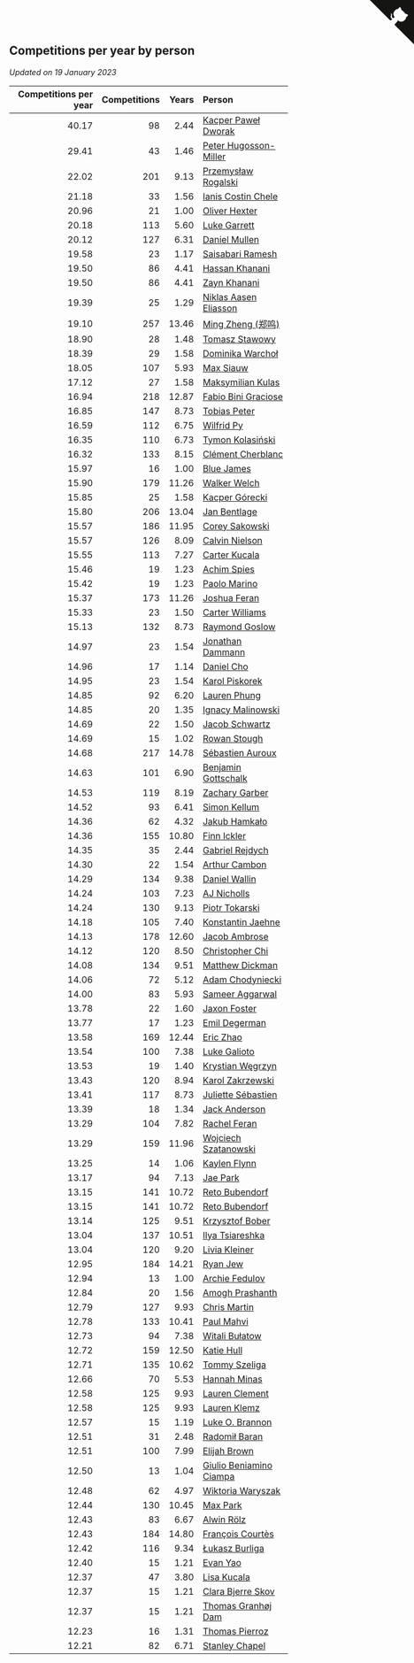 ## Competitions per year by person

*Updated on 19 January 2023*

| Competitions per year | Competitions | Years | Person |
| ---: | ---: | ---: | :--- |
| 40.17 | 98 | 2.44 | [Kacper Paweł Dworak](https://www.worldcubeassociation.org/persons/2020DWOR01) |
| 29.41 | 43 | 1.46 | [Peter Hugosson-Miller](https://www.worldcubeassociation.org/persons/2021HUGO01) |
| 22.02 | 201 | 9.13 | [Przemysław Rogalski](https://www.worldcubeassociation.org/persons/2013ROGA02) |
| 21.18 | 33 | 1.56 | [Ianis Costin Chele](https://www.worldcubeassociation.org/persons/2021CHEL01) |
| 20.96 | 21 | 1.00 | [Oliver Hexter](https://www.worldcubeassociation.org/persons/2022HEXT01) |
| 20.18 | 113 | 5.60 | [Luke Garrett](https://www.worldcubeassociation.org/persons/2017GARR05) |
| 20.12 | 127 | 6.31 | [Daniel Mullen](https://www.worldcubeassociation.org/persons/2016MULL04) |
| 19.58 | 23 | 1.17 | [Saisabari Ramesh](https://www.worldcubeassociation.org/persons/2021RAME01) |
| 19.50 | 86 | 4.41 | [Hassan Khanani](https://www.worldcubeassociation.org/persons/2018KHAN26) |
| 19.50 | 86 | 4.41 | [Zayn Khanani](https://www.worldcubeassociation.org/persons/2018KHAN28) |
| 19.39 | 25 | 1.29 | [Niklas Aasen Eliasson](https://www.worldcubeassociation.org/persons/2021ELIA01) |
| 19.10 | 257 | 13.46 | [Ming Zheng (郑鸣)](https://www.worldcubeassociation.org/persons/2009ZHEN11) |
| 18.90 | 28 | 1.48 | [Tomasz Stawowy](https://www.worldcubeassociation.org/persons/2021STAW01) |
| 18.39 | 29 | 1.58 | [Dominika Warchoł](https://www.worldcubeassociation.org/persons/2021WARC01) |
| 18.05 | 107 | 5.93 | [Max Siauw](https://www.worldcubeassociation.org/persons/2017SIAU02) |
| 17.12 | 27 | 1.58 | [Maksymilian Kulas](https://www.worldcubeassociation.org/persons/2021KULA02) |
| 16.94 | 218 | 12.87 | [Fabio Bini Graciose](https://www.worldcubeassociation.org/persons/2010GRAC02) |
| 16.85 | 147 | 8.73 | [Tobias Peter](https://www.worldcubeassociation.org/persons/2014PETE03) |
| 16.59 | 112 | 6.75 | [Wilfrid Py](https://www.worldcubeassociation.org/persons/2016PYWI01) |
| 16.35 | 110 | 6.73 | [Tymon Kolasiński](https://www.worldcubeassociation.org/persons/2016KOLA02) |
| 16.32 | 133 | 8.15 | [Clément Cherblanc](https://www.worldcubeassociation.org/persons/2014CHER05) |
| 15.97 | 16 | 1.00 | [Blue James](https://www.worldcubeassociation.org/persons/2022JAME01) |
| 15.90 | 179 | 11.26 | [Walker Welch](https://www.worldcubeassociation.org/persons/2011WELC01) |
| 15.85 | 25 | 1.58 | [Kacper Górecki](https://www.worldcubeassociation.org/persons/2021GORE01) |
| 15.80 | 206 | 13.04 | [Jan Bentlage](https://www.worldcubeassociation.org/persons/2010BENT01) |
| 15.57 | 186 | 11.95 | [Corey Sakowski](https://www.worldcubeassociation.org/persons/2011SAKO01) |
| 15.57 | 126 | 8.09 | [Calvin Nielson](https://www.worldcubeassociation.org/persons/2014NIEL03) |
| 15.55 | 113 | 7.27 | [Carter Kucala](https://www.worldcubeassociation.org/persons/2015KUCA01) |
| 15.46 | 19 | 1.23 | [Achim Spies](https://www.worldcubeassociation.org/persons/2021SPIE01) |
| 15.42 | 19 | 1.23 | [Paolo Marino](https://www.worldcubeassociation.org/persons/2021MARI04) |
| 15.37 | 173 | 11.26 | [Joshua Feran](https://www.worldcubeassociation.org/persons/2011FERA01) |
| 15.33 | 23 | 1.50 | [Carter Williams](https://www.worldcubeassociation.org/persons/2021WILL06) |
| 15.13 | 132 | 8.73 | [Raymond Goslow](https://www.worldcubeassociation.org/persons/2014GOSL01) |
| 14.97 | 23 | 1.54 | [Jonathan Dammann](https://www.worldcubeassociation.org/persons/2021DAMM01) |
| 14.96 | 17 | 1.14 | [Daniel Cho](https://www.worldcubeassociation.org/persons/2021CHOD01) |
| 14.95 | 23 | 1.54 | [Karol Piskorek](https://www.worldcubeassociation.org/persons/2021PISK01) |
| 14.85 | 92 | 6.20 | [Lauren Phung](https://www.worldcubeassociation.org/persons/2016PHUN02) |
| 14.85 | 20 | 1.35 | [Ignacy Malinowski](https://www.worldcubeassociation.org/persons/2021MALI02) |
| 14.69 | 22 | 1.50 | [Jacob Schwartz](https://www.worldcubeassociation.org/persons/2021SCHW01) |
| 14.69 | 15 | 1.02 | [Rowan Stough](https://www.worldcubeassociation.org/persons/2022STOU01) |
| 14.68 | 217 | 14.78 | [Sébastien Auroux](https://www.worldcubeassociation.org/persons/2008AURO01) |
| 14.63 | 101 | 6.90 | [Benjamin Gottschalk](https://www.worldcubeassociation.org/persons/2016GOTT01) |
| 14.53 | 119 | 8.19 | [Zachary Garber](https://www.worldcubeassociation.org/persons/2014GARB01) |
| 14.52 | 93 | 6.41 | [Simon Kellum](https://www.worldcubeassociation.org/persons/2016KELL12) |
| 14.36 | 62 | 4.32 | [Jakub Hamkało](https://www.worldcubeassociation.org/persons/2018HAMK01) |
| 14.36 | 155 | 10.80 | [Finn Ickler](https://www.worldcubeassociation.org/persons/2012ICKL01) |
| 14.35 | 35 | 2.44 | [Gabriel Rejdych](https://www.worldcubeassociation.org/persons/2020REJD01) |
| 14.30 | 22 | 1.54 | [Arthur Cambon](https://www.worldcubeassociation.org/persons/2021CAMB01) |
| 14.29 | 134 | 9.38 | [Daniel Wallin](https://www.worldcubeassociation.org/persons/2013WALL03) |
| 14.24 | 103 | 7.23 | [AJ Nicholls](https://www.worldcubeassociation.org/persons/2015NICH04) |
| 14.24 | 130 | 9.13 | [Piotr Tokarski](https://www.worldcubeassociation.org/persons/2013TOKA01) |
| 14.18 | 105 | 7.40 | [Konstantin Jaehne](https://www.worldcubeassociation.org/persons/2015JAEH01) |
| 14.13 | 178 | 12.60 | [Jacob Ambrose](https://www.worldcubeassociation.org/persons/2010AMBR01) |
| 14.12 | 120 | 8.50 | [Christopher Chi](https://www.worldcubeassociation.org/persons/2014CHIC01) |
| 14.08 | 134 | 9.51 | [Matthew Dickman](https://www.worldcubeassociation.org/persons/2013DICK01) |
| 14.06 | 72 | 5.12 | [Adam Chodyniecki](https://www.worldcubeassociation.org/persons/2017CHOD02) |
| 14.00 | 83 | 5.93 | [Sameer Aggarwal](https://www.worldcubeassociation.org/persons/2017AGGA01) |
| 13.78 | 22 | 1.60 | [Jaxon Foster](https://www.worldcubeassociation.org/persons/2021FOST01) |
| 13.77 | 17 | 1.23 | [Emil Degerman](https://www.worldcubeassociation.org/persons/2021DEGE01) |
| 13.58 | 169 | 12.44 | [Eric Zhao](https://www.worldcubeassociation.org/persons/2010ZHAO19) |
| 13.54 | 100 | 7.38 | [Luke Galioto](https://www.worldcubeassociation.org/persons/2015GALI02) |
| 13.53 | 19 | 1.40 | [Krystian Węgrzyn](https://www.worldcubeassociation.org/persons/2021WEGR01) |
| 13.43 | 120 | 8.94 | [Karol Zakrzewski](https://www.worldcubeassociation.org/persons/2014ZAKR01) |
| 13.41 | 117 | 8.73 | [Juliette Sébastien](https://www.worldcubeassociation.org/persons/2014SEBA01) |
| 13.39 | 18 | 1.34 | [Jack Anderson](https://www.worldcubeassociation.org/persons/2021ANDE05) |
| 13.29 | 104 | 7.82 | [Rachel Feran](https://www.worldcubeassociation.org/persons/2015FERA01) |
| 13.29 | 159 | 11.96 | [Wojciech Szatanowski](https://www.worldcubeassociation.org/persons/2011SZAT01) |
| 13.25 | 14 | 1.06 | [Kaylen Flynn](https://www.worldcubeassociation.org/persons/2022FLYN01) |
| 13.17 | 94 | 7.13 | [Jae Park](https://www.worldcubeassociation.org/persons/2015PARK24) |
| 13.15 | 141 | 10.72 | [Reto Bubendorf](https://www.worldcubeassociation.org/persons/2012BUBE01) |
| 13.15 | 141 | 10.72 | [Reto Bubendorf](https://www.worldcubeassociation.org/persons/2012BUBE01) |
| 13.14 | 125 | 9.51 | [Krzysztof Bober](https://www.worldcubeassociation.org/persons/2013BOBE01) |
| 13.04 | 137 | 10.51 | [Ilya Tsiareshka](https://www.worldcubeassociation.org/persons/2012TERE01) |
| 13.04 | 120 | 9.20 | [Livia Kleiner](https://www.worldcubeassociation.org/persons/2013KLEI03) |
| 12.95 | 184 | 14.21 | [Ryan Jew](https://www.worldcubeassociation.org/persons/2008JEWR01) |
| 12.94 | 13 | 1.00 | [Archie Fedulov](https://www.worldcubeassociation.org/persons/2022FEDU01) |
| 12.84 | 20 | 1.56 | [Amogh Prashanth](https://www.worldcubeassociation.org/persons/2021PRAS01) |
| 12.79 | 127 | 9.93 | [Chris Martin](https://www.worldcubeassociation.org/persons/2013MART03) |
| 12.78 | 133 | 10.41 | [Paul Mahvi](https://www.worldcubeassociation.org/persons/2012MAHV01) |
| 12.73 | 94 | 7.38 | [Witali Bułatow](https://www.worldcubeassociation.org/persons/2015BUAT01) |
| 12.72 | 159 | 12.50 | [Katie Hull](https://www.worldcubeassociation.org/persons/2010HULL01) |
| 12.71 | 135 | 10.62 | [Tommy Szeliga](https://www.worldcubeassociation.org/persons/2012SZEL01) |
| 12.66 | 70 | 5.53 | [Hannah Minas](https://www.worldcubeassociation.org/persons/2017MINA04) |
| 12.58 | 125 | 9.93 | [Lauren Clement](https://www.worldcubeassociation.org/persons/2013KLEM01) |
| 12.58 | 125 | 9.93 | [Lauren Klemz](https://www.worldcubeassociation.org/persons/2013KLEM01) |
| 12.57 | 15 | 1.19 | [Luke O. Brannon](https://www.worldcubeassociation.org/persons/2021BRAN02) |
| 12.51 | 31 | 2.48 | [Radomił Baran](https://www.worldcubeassociation.org/persons/2020BARA02) |
| 12.51 | 100 | 7.99 | [Elijah Brown](https://www.worldcubeassociation.org/persons/2015BROW03) |
| 12.50 | 13 | 1.04 | [Giulio Beniamino Ciampa](https://www.worldcubeassociation.org/persons/2022CIAM01) |
| 12.48 | 62 | 4.97 | [Wiktoria Waryszak](https://www.worldcubeassociation.org/persons/2018WARY01) |
| 12.44 | 130 | 10.45 | [Max Park](https://www.worldcubeassociation.org/persons/2012PARK03) |
| 12.43 | 83 | 6.67 | [Alwin Rölz](https://www.worldcubeassociation.org/persons/2016ROLZ01) |
| 12.43 | 184 | 14.80 | [François Courtès](https://www.worldcubeassociation.org/persons/2008COUR01) |
| 12.42 | 116 | 9.34 | [Łukasz Burliga](https://www.worldcubeassociation.org/persons/2013BURL01) |
| 12.40 | 15 | 1.21 | [Evan Yao](https://www.worldcubeassociation.org/persons/2021YAOE02) |
| 12.37 | 47 | 3.80 | [Lisa Kucala](https://www.worldcubeassociation.org/persons/2019KUCA01) |
| 12.37 | 15 | 1.21 | [Clara Bjerre Skov](https://www.worldcubeassociation.org/persons/2021SKOV01) |
| 12.37 | 15 | 1.21 | [Thomas Granhøj Dam](https://www.worldcubeassociation.org/persons/2021DAMT01) |
| 12.23 | 16 | 1.31 | [Thomas Pierroz](https://www.worldcubeassociation.org/persons/2021PIER01) |
| 12.21 | 82 | 6.71 | [Stanley Chapel](https://www.worldcubeassociation.org/persons/2016CHAP04) |


<a href="https://github.com/jonatanklosko/wca_statistics" class="github-corner" aria-label="View source on Github"><svg width="80" height="80" viewBox="0 0 250 250" style="fill:#151513; color:#fff; position: absolute; top: 0; border: 0; right: 0;" aria-hidden="true"><path d="M0,0 L115,115 L130,115 L142,142 L250,250 L250,0 Z"></path><path d="M128.3,109.0 C113.8,99.7 119.0,89.6 119.0,89.6 C122.0,82.7 120.5,78.6 120.5,78.6 C119.2,72.0 123.4,76.3 123.4,76.3 C127.3,80.9 125.5,87.3 125.5,87.3 C122.9,97.6 130.6,101.9 134.4,103.2" fill="currentColor" style="transform-origin: 130px 106px;" class="octo-arm"></path><path d="M115.0,115.0 C114.9,115.1 118.7,116.5 119.8,115.4 L133.7,101.6 C136.9,99.2 139.9,98.4 142.2,98.6 C133.8,88.0 127.5,74.4 143.8,58.0 C148.5,53.4 154.0,51.2 159.7,51.0 C160.3,49.4 163.2,43.6 171.4,40.1 C171.4,40.1 176.1,42.5 178.8,56.2 C183.1,58.6 187.2,61.8 190.9,65.4 C194.5,69.0 197.7,73.2 200.1,77.6 C213.8,80.2 216.3,84.9 216.3,84.9 C212.7,93.1 206.9,96.0 205.4,96.6 C205.1,102.4 203.0,107.8 198.3,112.5 C181.9,128.9 168.3,122.5 157.7,114.1 C157.9,116.9 156.7,120.9 152.7,124.9 L141.0,136.5 C139.8,137.7 141.6,141.9 141.8,141.8 Z" fill="currentColor" class="octo-body"></path></svg></a><style>.github-corner:hover .octo-arm{animation:octocat-wave 560ms ease-in-out}@keyframes octocat-wave{0%,100%{transform:rotate(0)}20%,60%{transform:rotate(-25deg)}40%,80%{transform:rotate(10deg)}}@media (max-width:500px){.github-corner:hover .octo-arm{animation:none}.github-corner .octo-arm{animation:octocat-wave 560ms ease-in-out}}</style>
